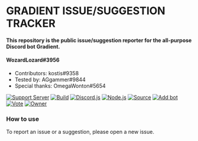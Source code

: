 # GRADIENT ISSUE/SUGGESTION TRACKER
#### This repository is the public issue/suggestion reporter for the all-purpose Discord bot Gradient.

#### WozardLozard#3956
* Contributors: kostis#9358
* Tested by: AGgammer#9844
* Special thanks: OmegaWonton#5654

[![Support Server](https://discordapp.com/api/guilds/658122178713223190/embed.png)](https://discord.gg/jxrEf5p)
[![Build](https://img.shields.io/badge/Build-Passing-brightgreen)](https://top.gg/bot/683053587215024213)
[![Discord.js](https://img.shields.io/badge/Discord.js-v%2012.3.1-blue)](https://discord.js.org)
[![Node.js](https://img.shields.io/badge/Node.js-v%2012.18.3-blue)](https://nodejs.org/en)
[![Source](https://img.shields.io/badge/Source-Closed-yellow)](https://en.wikipedia.org/wiki/MIT_license)
[![Add bot](https://img.shields.io/badge/Add%20bot-Here-red)](https://discordapp.com/oauth2/authorize?client_id=683053587215024213&scope=bot&permissions=1580596343)
[![Vote](https://img.shields.io/badge/Vote-Here-red)](https://top.gg/bot/683053587215024213/vote)
[![Owner](https://img.shields.io/badge/Owner-WozardLozard%233956-blue)]()

### How to use
To report an issue or a suggestion, please open a new issue.
